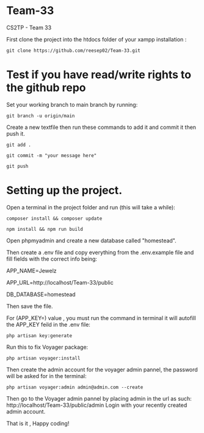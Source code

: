 # Team-33
CS2TP - Team 33


First clone the project into the htdocs folder of your xampp installation :
```
git clone https://github.com/reesep02/Team-33.git
```
# Test if you have read/write rights to the github repo

Set your working branch to main branch by running:
```
git branch -u origin/main
```

Create a new textfile then run these commands to add it and commit it then push it.
```
git add .
```
```
git commit -m "your message here"
```
```
git push
```
# Setting up the project.

Open a terminal in the project folder and run (this will take a while):
```
composer install && composer update
```
```
npm install && npm run build
```
Open phpmyadmin and create a new database called "homestead".

Then create a .env file and copy everything from the .env.example file and fill fields with the correct info being:

APP_NAME=Jewelz

APP_URL=http://localhost/Team-33/public

DB_DATABASE=homestead

Then save the file.

For (APP_KEY=) value , you must run the command in terminal it will autofill the APP_KEY feild in the .env file:
```
php artisan key:generate
```

Run this to fix Voyager package:
```
php artisan voyager:install
```

Then create the admin account for the voyager admin pannel, the password will be asked for in the terminal:
```
php artisan voyager:admin admin@admin.com --create
```

Then go to the Voyager admin pannel by placing admin in the url as such:
http://localhost/Team-33/public/admin
Login with your recently created admin account.

That is it , Happy coding!

